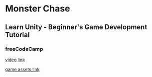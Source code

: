 # Monster Chase
## Learn Unity - Beginner's Game Development Tutorial
### freeCodeCamp

[video link](https://www.youtube.com/watch?v=gB1F9G0JXOo)

[game assets link](http://cdn.freecodecamp.org/youtube/unity-course/Monster%20Chase%20Assets.zip)